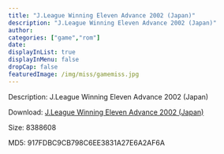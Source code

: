 ```yaml
---
title: "J.League Winning Eleven Advance 2002 (Japan)"
description: "J.League Winning Eleven Advance 2002 (Japan)"
author: 
categories: ["game","rom"]
date: 
displayInList: true
displayInMenu: false
dropCap: false
featuredImage: /img/miss/gamemiss.jpg
---
```


Description: J.League Winning Eleven Advance 2002 (Japan)

Download: <a style="text-decoration:underline;" href="https://mega.nz/#!SLBwXAra!QSbEay6EObQytWMBRHymSE-OYUON2DN0IxNHfUXd_FM" target = "_blank" rel = "nofollow" > J.League Winning Eleven Advance 2002 (Japan)</a>

Size: 8388608

MD5: 917FDBC9CB798C6EE3831A27E6A2AF6A

